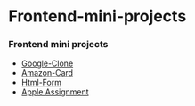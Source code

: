 # Frontend-mini-projects
### Frontend mini projects
* [Google-Clone](https://24vikashsingh.github.io/Frontend-mini-projects/google-clone/)
* [Amazon-Card](https://24vikashsingh.github.io/Frontend-mini-projects/Amazon%20card/)
* [Html-Form](https://24vikashsingh.github.io/Frontend-mini-projects/Html%20form/)
* [Apple Assignment](https://24vikashsingh.github.io/Frontend-mini-projects/apple-assignment/)
